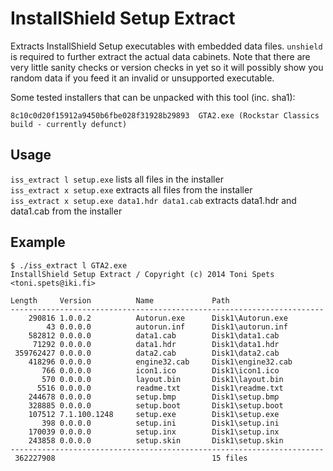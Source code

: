 InstallShield Setup Extract
===========================

Extracts InstallShield Setup executables with embedded data files. `unshield` is required to further extract the actual data cabinets. Note that there are very little sanity checks or version checks in yet so it will possibly show you random data if you feed it an invalid or unsupported executable.

Some tested installers that can be unpacked with this tool (inc. sha1):

    8c10c0d20f15912a9450b6fbe028f31928b29893  GTA2.exe (Rockstar Classics build - currently defunct)

Usage
-----
`iss_extract l setup.exe` lists all files in the installer  
`iss_extract x setup.exe` extracts all files from the installer  
`iss_extract x setup.exe data1.hdr data1.cab` extracts data1.hdr and data1.cab from the installer  

Example
-------
    $ ./iss_extract l GTA2.exe
    InstallShield Setup Extract / Copyright (c) 2014 Toni Spets <toni.spets@iki.fi>
    
    Length     Version          Name             Path
    ----------------------------------------------------------------------
        290816 1.0.0.2          Autorun.exe      Disk1\Autorun.exe
            43 0.0.0.0          autorun.inf      Disk1\autorun.inf
        582812 0.0.0.0          data1.cab        Disk1\data1.cab
         71292 0.0.0.0          data1.hdr        Disk1\data1.hdr
     359762427 0.0.0.0          data2.cab        Disk1\data2.cab
        418296 0.0.0.0          engine32.cab     Disk1\engine32.cab
           766 0.0.0.0          icon1.ico        Disk1\icon1.ico
           570 0.0.0.0          layout.bin       Disk1\layout.bin
          5516 0.0.0.0          readme.txt       Disk1\readme.txt
        244678 0.0.0.0          setup.bmp        Disk1\setup.bmp
        328885 0.0.0.0          setup.boot       Disk1\setup.boot
        107512 7.1.100.1248     setup.exe        Disk1\setup.exe
           398 0.0.0.0          setup.ini        Disk1\setup.ini
        170039 0.0.0.0          setup.inx        Disk1\setup.inx
        243858 0.0.0.0          setup.skin       Disk1\setup.skin
    ----------------------------------------------------------------------
     362227908                                   15 files

